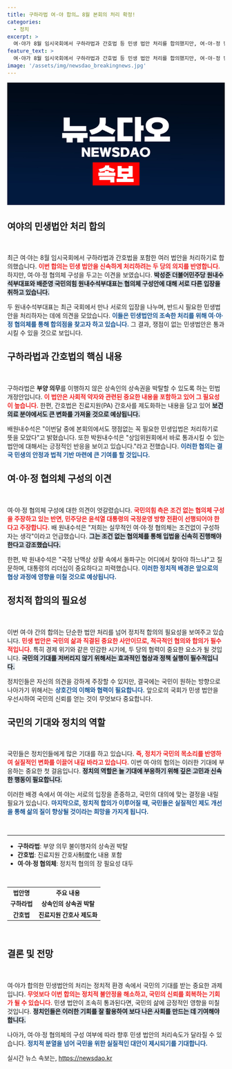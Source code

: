 ```yaml
---
title: 구하라법 여·야 합의… 8월 본회의 처리 확정!
categories:
  - 정치
excerpt: >
  여·야가 8월 임시국회에서 구하라법과 간호법 등 민생 법안 처리를 합의했지만, 여·야·정 협의체 구성에 큰 이견을 보였습니다. 과연 이번 협의가 성과를 낼 수 있을까요?
feature_text: >
  여·야가 8월 임시국회에서 구하라법과 간호법 등 민생 법안 처리를 합의했지만, 여·야·정 협의체 구성에 큰 이견을 보였습니다. 과연 이번 협의가 성과를 낼 수 있을까요?
image: '/assets/img/newsdao_breakingnews.jpg'
---
```


<p><img src="/assets/img/newsdao_breakingnews.jpg" alt="bookingtag 속보" /></p>

<h2 data-ke-size="size26">여야의 민생법안 처리 합의</h2>

<p data-ke-size="size16">&nbsp;</p>

<p>최근 여·야는 8월 임시국회에서 구하라법과 간호법을 포함한 여러 법안을 처리하기로 합의했습니다. <b><span style="color: #ee2323;">이번 합의는 민생 법안을 신속하게 처리하려는 두 당의 의지를 반영합니다.</span></b> 하지만, 여·야·정 협의체 구성을 두고는 이견을 보였습니다. <b><span style="background-color: #21538527;">박성준 더불어민주당 원내수석부대표와 배준영 국민의힘 원내수석부대표는 협의체 구성안에 대해 서로 다른 입장을 취하고 있습니다.</span></b> </p>

<p>두 원내수석부대표는 최근 국회에서 만나 서로의 입장을 나누며, 반드시 필요한 민생법안을 처리하자는 데에 의견을 모았습니다. <b><span style="color: #1a5490;">이들은 민생법안의 조속한 처리를 위해 여·야·정 협의체를 통해 합의점을 찾고자 하고 있습니다.</span></b> 그 결과, 쟁점이 없는 민생법안은 통과시킬 수 있을 것으로 보입니다.</p>

<h2 data-ke-size="size26">구하라법과 간호법의 핵심 내용</h2>

<p data-ke-size="size16">&nbsp;</p>

<p>구하라법은 <strong>부양 의무</strong>를 이행하지 않은 상속인의 상속권을 박탈할 수 있도록 하는 민법 개정안입니다. <b><span style="color: #ee2323;">이 법안은 사회적 약자와 관련된 중요한 내용을 포함하고 있어 그 필요성이 높습니다.</span></b> 한편, 간호법은 진료지원(PA) 간호사를 제도화하는 내용을 담고 있어 <b><span style="background-color: #21538527;">보건 의료 분야에서도 큰 변화를 가져올 것으로 예상됩니다.</span></b></p>

<p>배원내수석은 "이번달 중에 본회의에서도 쟁점없는 꼭 필요한 민생입법은 처리하기로 뜻을 모았다"고 밝혔습니다. 또한 박원내수석은 "상임위원회에서 바로 통과시킬 수 있는 법안에 대해서는 긍정적인 반응을 보이고 있습니다."라고 전했습니다. <b><span style="color: #1a5490;">이러한 협의는 결국 민생의 안정과 법적 기반 마련에 큰 기여를 할 것입니다.</span></b></p>

<h2 data-ke-size="size26">여·야·정 협의체 구성의 이견</h2>

<p data-ke-size="size16">&nbsp;</p>

<p>여·야·정 협의체 구성에 대한 의견이 엇갈렸습니다. <b><span style="color: #ee2323;">국민의힘 측은 조건 없는 협의체 구성을 주장하고 있는 반면, 민주당은 윤석열 대통령의 국정운영 방향 전환이 선행되어야 한다고 주장합니다.</span></b> 배 원내수석은 "저희는 실무적인 여·야·정 협의체는 조건없이 구성하자는 생각"이라고 언급했습니다. <b><span style="background-color: #21538527;">그는 조건 없는 협의체를 통해 입법을 신속히 진행해야 한다고 강조했습니다.</span></b> </p>

<p>한편, 박 원내수석은 "국정 난맥상 상황 속에서 돌파구는 어디에서 찾아야 하느냐"고 질문하며, 대통령의 리더십이 중요하다고 피력했습니다. <b><span style="color: #1a5490;">이러한 정치적 배경은 앞으로의 협상 과정에 영향을 미칠 것으로 예상됩니다.</span></b></p>

<h2 data-ke-size="size26">정치적 합의의 필요성</h2>

<p data-ke-size="size16">&nbsp;</p>

<p>이번 여·야 간의 합의는 단순한 법안 처리를 넘어 정치적 합의의 필요성을 보여주고 있습니다. <b><span style="color: #ee2323;">민생 법안은 국민의 삶과 직결된 중요한 사안이므로, 적극적인 협의와 합의가 필수적입니다.</span></b> 특히 경제 위기와 같은 민감한 시기에, 두 당의 협력이 중요한 요소가 될 것입니다. <b><span style="background-color: #21538527;">국민의 기대를 저버리지 않기 위해서는 효과적인 협상과 정책 실행이 필수적입니다.</span></b></p>

<p>정치인들은 자신의 의견을 강하게 주장할 수 있지만, 결국에는 국민이 원하는 방향으로 나아가기 위해서는 <b><span style="color: #1a5490;">상호간의 이해와 협력이 필요합니다.</span></b> 앞으로의 국회가 민생 법안을 우선시하여 국민의 신뢰를 얻는 것이 무엇보다 중요합니다.</p>

<h2 data-ke-size="size26">국민의 기대와 정치의 역할</h2>

<p data-ke-size="size16">&nbsp;</p>

<p>국민들은 정치인들에게 많은 기대를 하고 있습니다. <b><span style="color: #ee2323;">즉, 정치가 국민의 목소리를 반영하여 실질적인 변화를 이끌어 내길 바라고 있습니다.</span></b> 이번 여·야의 협의는 이러한 기대에 부응하는 중요한 첫 걸음입니다. <b><span style="background-color: #21538527;">정치의 역할은 늘 기대에 부응하기 위해 깊은 고민과 신속한 행동이 필요합니다.</span></b></p>

<p>이러한 배경 속에서 여·야는 서로의 입장을 존중하고, 국민의 대의에 맞는 결정을 내릴 필요가 있습니다. <b><span style="color: #1a5490;">마지막으로, 정치적 합의가 이루어질 때, 국민들은 실질적인 제도 개선을 통해 삶의 질이 향상될 것이라는 희망을 가지게 됩니다.</span></b></p>

<p data-ke-size="size16">&nbsp;</p>

<hr>

<ul>
    <li><b>구하라법</b>: 부양 의무 불이행자의 상속권 박탈</li>
    <li><b>간호법</b>: 진료지원 간호사制度化 내용 포함</li>
    <li><b>여·야·정 협의체</b>: 정치적 협의의 장 필요성 대두</li>
</ul>

<p data-ke-size="size16">&nbsp;</p> 

<table style="width: 100%;">
    <tr>
        <td style="text-align: center; height: 17px;"><b>법안명</b></td>
        <td style="text-align: center; height: 17px;"><b>주요 내용</b></td>
    </tr>
    <tr>
        <td style="text-align: center; height: 17px;"><b>구하라법</b></td>
        <td style="text-align: center; height: 17px;"><b>상속인의 상속권 박탈</b></td>
    </tr>
    <tr>
        <td style="text-align: center; height: 17px;"><b>간호법</b></td>
        <td style="text-align: center; height: 17px;"><b>진료지원 간호사 제도화</b></td>
    </tr>
</table>

<p data-ke-size="size16">&nbsp;</p> 

<h2 data-ke-size="size26">결론 및 전망</h2>

<p data-ke-size="size16">&nbsp;</p>

<p>여·야가 합의한 민생법안의 처리는 정치적 환경 속에서 국민의 기대를 받는 중요한 과제입니다. <b><span style="color: #ee2323;">무엇보다 이번 합의는 정치적 불안정을 해소하고, 국민의 신뢰를 회복하는 기회가 될 수 있습니다.</span></b> 민생 법안이 조속히 통과된다면, 국민의 삶에 긍정적인 영향을 미칠 것입니다. <b><span style="background-color: #21538527;">정치인들은 이러한 기회를 잘 활용하여 보다 나은 사회를 만드는 데 기여해야 합니다.</span></b> </p>

<p>나아가, 여·야·정 협의체의 구성 여부에 따라 향후 민생 법안의 처리속도가 달라질 수 있습니다. <b><span style="color: #1a5490;">정치적 분열을 넘어 국민을 위한 실질적인 대안이 제시되기를 기대합니다.</span></b></p>
실시간 뉴스 속보는, <a href="https://newsdao.kr" rel="dofollow">https://newsdao.kr</a>


